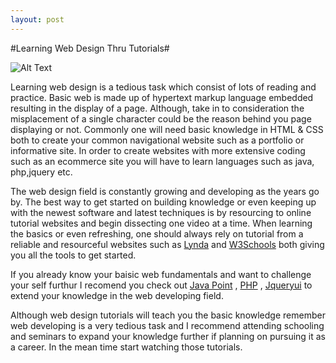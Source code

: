 ```yaml
---
layout: post
---
```


#Learning Web Design Thru Tutorials#

![Alt Text](http://www.lincolnshirewebdesign.net/wp-content/uploads/2012/05/Code-2.jpg)


Learning web design is a tedious task which consist of lots of reading and practice. Basic web is made up of hypertext markup language embedded resulting in the display of a page. Although, take in to consideration the misplacement of a single character could be the reason behind you page displaying or not.  Commonly one will need basic knowledge in HTML & CSS both to create your common navigational website such as a portfolio or informative site.  In order to create websites with more extensive coding such as an ecommerce site you will have to learn languages such as java, php,jquery etc. 

The web design field is constantly growing and developing as the years go by. The best way to get started on building knowledge or even keeping up with the newest software and latest techniques is by resourcing to online tutorial websites and begin dissecting one video at a time. When learning the basics or even refreshing, one should always rely on tutorial from a reliable and resourceful websites such as [Lynda](http://www.lynda.com) and [W3Schools](http://w3schools.com) both giving you all the tools to get started.

If you already know your baisic web fundamentals and want to challenge your self furthur I recomend you check out [Java Point](http://www.javatpoint.com/javascript-tutorial) , [PHP](http://php.net) , [Jqueryui](http://jqueryui.com/) to extend your knowledge in the web developing field.

Although web design tutorials will teach you the basic knowledge remember web developing is a very tedious task and I recommend attending schooling and seminars to expand your knowledge further if planning on pursuing it as a career. In the mean time start watching those tutorials. 

